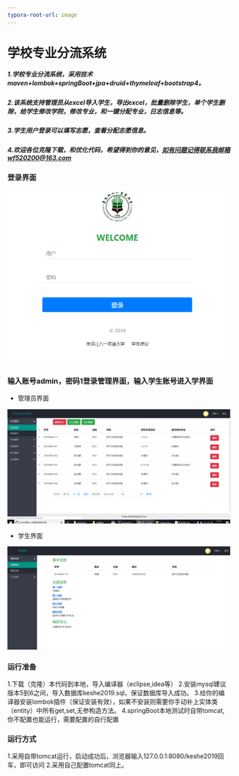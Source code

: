 ```yaml
---
typora-root-url: image
---
```


# 学校专业分流系统
 #####  1.学校专业分流系统，采用技术maven+lombok+springBoot+jpa+druid+thymeleaf+bootstrap4。

 #####   2.该系统支持管理员从excel导入学生，导出excel，批量删除学生，单个学生删除，给学生修改学院，修改专业，和一键分配专业，日志信息等。

 #####   3.学生用户登录可以填写志愿，查看分配志愿信息。

 #####   4.欢迎各位克隆下载，和优化代码，希望得到你的意见，如有问题记得联系我邮箱wf520200@163.com
### 登录界面

![TIM截图20190531230958](/image/TIM截图20190531230958.png)

### 输入账号admin，密码1登录管理界面，输入学生账号进入学界面

- 管理员界面

![TIM截图20190531231423](/image/TIM截图20190531231423.png)

-  学生界面

![TIM截图20190531231718](/image//TIM截图20190531231718.png)


### 运行准备
  1.下载（克隆）本代码到本地，导入编译器（eclipse,idea等）
  2.安装mysql建议版本5到6之间，导入数据库keshe2019.sql，保证数据库导入成功。
  3.给你的编译器安装lombok插件（保证安装有效），如果不安装则需要你手动补上实体类（entity）中所有get,set,无参构造方法。
  4.springBoot本地测试时自带tomcat,你不配置也能运行，需要配置的自行配置

### 运行方式
  1.采用自带tomcat运行，启动成功后，浏览器输入127.0.0.1:8080/keshe2019回车，即可访问
  2.采用自己配置tomcat同上。

